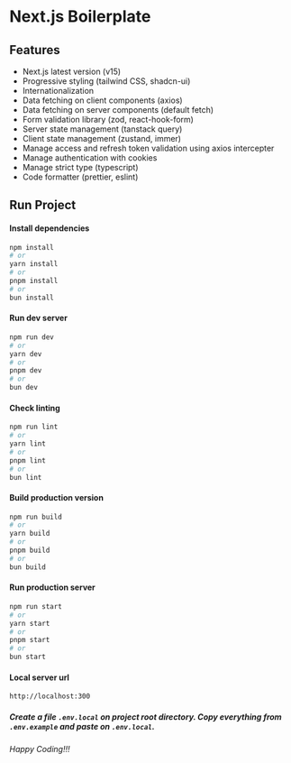 # Next.js Boilerplate

## Features

- Next.js latest version (v15)
- Progressive styling (tailwind CSS, shadcn-ui)
- Internationalization
- Data fetching on client components (axios)
- Data fetching on server components (default fetch)
- Form validation library (zod, react-hook-form)
- Server state management (tanstack query)
- Client state management (zustand, immer)
- Manage access and refresh token validation using axios intercepter
- Manage authentication with cookies
- Manage strict type (typescript)
- Code formatter (prettier, eslint)

## Run Project

#### Install dependencies

```bash
npm install
# or
yarn install
# or
pnpm install
# or
bun install
```

#### Run dev server

```bash
npm run dev
# or
yarn dev
# or
pnpm dev
# or
bun dev
```

#### Check linting

```bash
npm run lint
# or
yarn lint
# or
pnpm lint
# or
bun lint
```

#### Build production version

```bash
npm run build
# or
yarn build
# or
pnpm build
# or
bun build
```

#### Run production server

```bash
npm run start
# or
yarn start
# or
pnpm start
# or
bun start
```

#### Local server url

```bash
http://localhost:300
```

##### Create a file `.env.local` on project root directory. Copy everything from `.env.example` and paste on `.env.local`.

###### Happy Coding!!!
